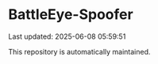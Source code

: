 # BattleEye-Spoofer

Last updated: 2025-06-08 05:59:51

This repository is automatically maintained.
